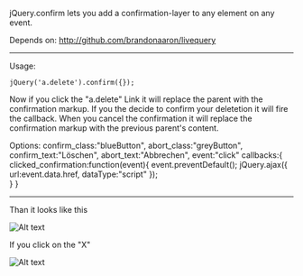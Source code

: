 jQuery.confirm lets you add a confirmation-layer to any element on any event.

Depends on:
    http://github.com/brandonaaron/livequery
    
--------
Usage:

    jQuery('a.delete').confirm({});

Now if you click the "a.delete" Link it will replace the parent with the confirmation markup.
If you the decide to confirm your deletetion it will fire the callback.
When you cancel the confirmation it will replace the confirmation markup with the previous parent's content.

Options:
    confirm_class:"blueButton",
    abort_class:"greyButton",
    confirm_text:"L&ouml;schen",
    abort_text:"Abbrechen",
    event:"click"
    callbacks:{
        clicked_confirmation:function(event){
            event.preventDefault();
            jQuery.ajax({
                url:event.data.href,
                dataType:"script"
            });                    
        }
    }
    
--------    
Than it looks like this

![Alt text](http://pickhost.eu/images/0003/4559/Picture_3.png)

If you click on the "X"

![Alt text](http://pickhost.eu/images/0003/4560/Picture_4.png)



